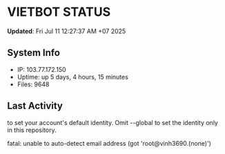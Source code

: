 # VIETBOT STATUS
**Updated**: Fri Jul 11 12:27:37 AM +07 2025

## System Info
- IP: 103.77.172.150
- Uptime: up 5 days, 4 hours, 15 minutes
- Files: 9648

## Last Activity

to set your account's default identity.
Omit --global to set the identity only in this repository.

fatal: unable to auto-detect email address (got 'root@vinh3690.(none)')
